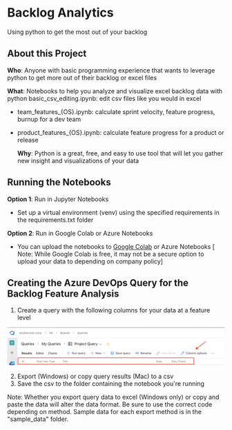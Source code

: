 # Backlog Analytics

Using python to get the most out of your backlog

## About this Project

  **Who**: Anyone with basic programming experience that wants to leverage python to get more out of their backlog or excel files

 **What**: Notebooks to help you analyze and visualize excel backlog data with python
 basic_csv_editing.ipynb: edit csv files like you would in excel
- team_features_{OS}.ipynb: calculate sprint velocity, feature progress, burnup for a dev team
- product_features_{OS}.ipynb: calculate feature progress for a product or release

  **Why**: Python is a great, free, and easy to use tool that will let you gather new insight and visualizations of your data

## Running the Notebooks

**Option 1**: Run in Jupyter Notebooks

- Set up a virtual environment (venv) using the specified requirements in the requirements.txt folder

**Option 2**: Run in Google Colab or Azure Notebooks

- You can upload the notebooks to <a href= "https://colab.research.google.com/notebooks/welcome.ipynb#recent=true">Google Colab</a> or Azure Notebooks
[ Note: While Google Colab is free, it may not be a secure option to upload your data to depending on company policy]

## Creating the Azure DevOps Query for the Backlog Feature Analysis

1. Create a query with the following columns for your data at a feature level
<img src="https://raw.githubusercontent.com/albertsch8/backlog-analytics/master/images/feature_analysis_columns.png" width="800" />

2. Export (Windows) or copy query results (Mac) to a csv
3. Save the csv to the folder containing the notebook you're running

Note: Whether you export query data to excel (Windows only) or copy and paste the data will alter the data format. Be sure to use the correct code depending on method. Sample data for each export method is in the "sample_data" folder.